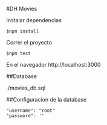 #DH Movies 

Instalar dependencias 

```
$npm install
```

Correr el proyecto 

```
$npm test 
```

En el navegador http://localhost:3000


##Database

./movies_db.sql


##Configuracion de la database

    "username": "root"
    "password": ''
